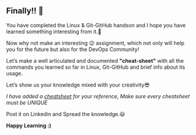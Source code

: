 ## Finally!! 🎉
You have completed the Linux & Git-GitHub handson and I hope you have learned something interesting from it.🙌

Now why not make an interesting 😉 assignment, which  not only will help you for the future but also for the DevOps Community!

Let’s make a well articulated and documented **"cheat-sheet"** with all the commands you learned so far in Linux, Git-GitHub and brief info about its usage.

Let’s  show us your knowledge mixed with your creativity😎

*I have added a [cheatsheet](https://www.sqltutorial.org/wp-content/uploads/2016/04/SQL-Cheat-Sheet-2.png) for your reference, Make sure every cheatsheet must be UNIQUE*

Post it on Linkedin and Spread the knowledge.😃 

**Happy Learning :)** 
